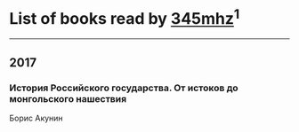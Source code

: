 # List of books read by [345mhz](https://plus.google.com/107233253672325058205)<sup>1</sup>
---

## 2017

### История Российского государства. От истоков до монгольского нашествия
Борис Акунин




